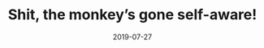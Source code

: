 ---
title: "Shit, the monkey’s gone self-aware!"
date: 2019-07-27
tags:
  - self-awareness
  - Fragment
  - Lofty Thoughts
  - Self Awareness
---